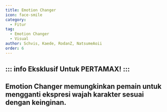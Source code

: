 ```yaml
---
title: Emotion Changer
icon: face-smile
category:
  - Fitur
tag:
  - Emotion Changer
  - Visual
author: Schvis, Kaede, RodanZ, NatsumeAoii
order: 6
---
```

::: info Eksklusif Untuk PERTAMAX!
:::
---
## Emotion Changer memungkinkan pemain untuk mengganti ekspresi wajah karakter sesuai dengan keinginan.
